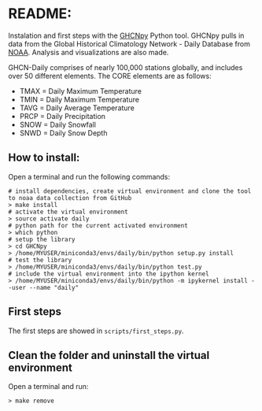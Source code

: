 # README:

Instalation and first steps with the [GHCNpy](https://github.com/jjrennie/GHCNpy) Python tool. GHCNpy pulls in data from the Global Historical Climatology Network - Daily Database from [NOAA](https://www.ncdc.noaa.gov/). Analysis and visualizations are also made.

GHCN-Daily comprises of nearly 100,000 stations globally, and includes over 50 different elements. The CORE elements are as follows:
- TMAX = Daily Maximum Temperature
- TMIN = Daily Maximum Temperature
- TAVG = Daily Average Temperature
- PRCP = Daily Precipitation
- SNOW = Daily Snowfall
- SNWD = Daily Snow Depth


## How to install:

Open a terminal and run the following commands:
```
# install dependencies, create virtual environment and clone the tool to noaa data collection from GitHub
> make install
# activate the virtual environment
> source activate daily
# python path for the current activated environment
> which python
# setup the library 
> cd GHCNpy
> /home/MYUSER/miniconda3/envs/daily/bin/python setup.py install
# test the library
> /home/MYUSER/miniconda3/envs/daily/bin/python test.py
# include the virtual environment into the ipython kernel
> /home/MYUSER/miniconda3/envs/daily/bin/python -m ipykernel install --user --name "daily"
```

## First steps

The first steps are showed in ```scripts/first_steps.py```.




## Clean the folder and uninstall the virtual environment

Open a terminal and run:
```
> make remove
```
